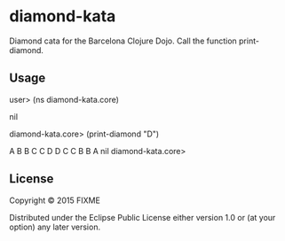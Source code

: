 # diamond-kata

Diamond cata for the Barcelona Clojure Dojo. Call the function
print-diamond.


## Usage

user> (ns diamond-kata.core)

nil

diamond-kata.core> (print-diamond "D")

   A 
  B B 
 C   C 
D     D
 C   C 
  B B
   A 
nil
diamond-kata.core> 

## License

Copyright © 2015 FIXME

Distributed under the Eclipse Public License either version 1.0 or (at
your option) any later version.
